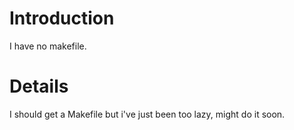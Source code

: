 # Introduction #

I have no makefile.


# Details #

I should get a Makefile but i've just been too lazy, might do it soon.